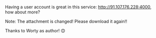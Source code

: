 Having a user account is great in this service: http://91.107.176.228:4000, how about more?

Note: The attachment is changed! Please download it again!!

Thanks to Worty as author! 😊
